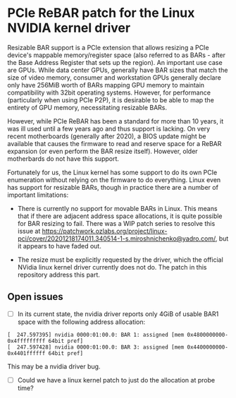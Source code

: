 # PCIe ReBAR patch for the Linux NVIDIA kernel driver

Resizable BAR support is a PCIe extension that allows resizing a PCIe device's
mappable memory/register space (also referred to as BARs - after the Base
Address Register that sets up the region). An important use case are GPUs.
While data center GPUs, generally have BAR sizes that match the size of
video memory, consumer and workstation GPUs generally declare only have 256MiB worth
of BARs mapping GPU memory to maintain compatibility with 32bit operating systems.
However, for performance (particularly when using PCIe P2P), it is desirable to be
able to map the entirety of GPU memory, necessitating resizable BARs.

However, while PCIe ReBAR has been a standard for more than 10 years, it was ill
used until a few years ago and thus support is lacking. On very recent motherboards
(generally after 2020), a BIOS update might be available that causes the firmware
to read and reserve space for a ReBAR expansion (or even perform the BAR resize
itself). However, older motherbards do not have this support.

Fortunately for us, the Linux kernel has some support to do its own PCIe enumeration
without relying on the firmware to do everything. Linux even has support for resizable
BARs, though in practice there are a number of important limitations:

- There is currently no support for movable BARs in Linux. This means that if there
 are adjacent address space allocations, it is quite possible for BAR resizing to fail.
 There was a WIP patch series to resolve this issue at https://patchwork.ozlabs.org/project/linux-pci/cover/20201218174011.340514-1-s.miroshnichenko@yadro.com/, but it appears to have faded out.

- The resize must be explicitly requested by the driver, which the official NVidia linux
  kernel driver currently does not do. The patch in this repository address this part.

 ## Open issues

 - [ ] In its current state, the nvidia driver reports only 4GiB of usable BAR1 space with
 the following address allocation:

```
[  247.597395] nvidia 0000:01:00.0: BAR 1: assigned [mem 0x4800000000-0x4fffffffff 64bit pref]
[  247.597428] nvidia 0000:01:00.0: BAR 3: assigned [mem 0x4400000000-0x4401ffffff 64bit pref]
```

This may be a nvidia driver bug.

- [ ] Could we have a linux kernel patch to just do the allocation at probe time?
